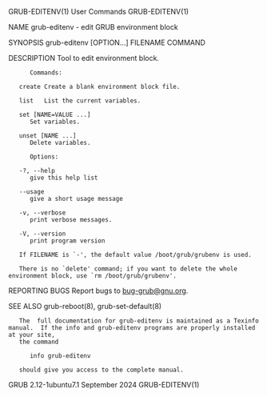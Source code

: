 GRUB-EDITENV(1)								 User Commands							       GRUB-EDITENV(1)

NAME
       grub-editenv - edit GRUB environment block

SYNOPSIS
       grub-editenv [OPTION...] FILENAME COMMAND

DESCRIPTION
       Tool to edit environment block.

	      Commands:

       create Create a blank environment block file.

       list   List the current variables.

       set [NAME=VALUE ...]
	      Set variables.

       unset [NAME ...]
	      Delete variables.

	      Options:

       -?, --help
	      give this help list

       --usage
	      give a short usage message

       -v, --verbose
	      print verbose messages.

       -V, --version
	      print program version

       If FILENAME is `-', the default value /boot/grub/grubenv is used.

       There is no `delete' command; if you want to delete the whole environment block, use `rm /boot/grub/grubenv'.

REPORTING BUGS
       Report bugs to <bug-grub@gnu.org>.

SEE ALSO
       grub-reboot(8), grub-set-default(8)

       The  full documentation for grub-editenv is maintained as a Texinfo manual.  If the info and grub-editenv programs are properly installed at your site,
       the command

	      info grub-editenv

       should give you access to the complete manual.

GRUB 2.12-1ubuntu7.1							September 2024							       GRUB-EDITENV(1)
